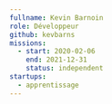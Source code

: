 ```yaml
---
fullname: Kevin Barnoin
role: Développeur
github: kevbarns
missions:
  - start: 2020-02-06
    end: 2021-12-31
    status: independent
startups:
  - apprentissage
---
```

